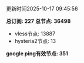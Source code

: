 更新时间2025-10-17 09:45:56

**总订阅: 227**
**总节点: 36498**
- vless节点: 13887
- hysteria2节点: 13

**google ping有效节点: 351**
